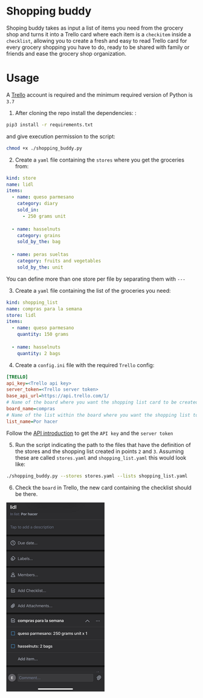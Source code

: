 # Shopping buddy
Shoping buddy takes as input a list of items you need from the grocery shop and turns it into a Trello card where each item is a `checkitem` inside a `checklist`,
allowing you to create a fresh and easy to read Trello card for every grocery shopping you have to do, ready to be shared with family or friends and ease the
grocery shop organization.

# Usage
A [Trello](https://trello.com/) account is required and the minimum required version of Python is `3.7`
1. After cloning the repo install the dependencies: :
```bash
pip3 install -r requirements.txt
```

and give execution permission to the script:
```bash
chmod +x ./shopping_buddy.py
```

2. Create a `yaml` file containing the `stores` where you get the groceries from:
```yaml
kind: store
name: lidl
items:
  - name: queso parmesano
    category: diary
    sold_in:
      - 250 grams unit

  - name: hasselnuts
    category: grains
    sold_by_the: bag

  - name: peras sueltas
    category: fruits and vegetables
    sold_by_the: unit

```
You can define more than one store per file by separating them with `---`

3. Create a `yaml` file containing the list of the groceries you need:
```yaml
kind: shopping_list
name: compras para la semana
store: lidl
items:
  - name: queso parmesano
    quantity: 150 grams
    
  - name: hasselnuts
    quantity: 2 bags
```

4. Create a `config.ini` file with the required `Trello` config:
```ini
[TRELLO]
api_key=<Trello api key>
server_token=<Trello server token>
base_api_url=https://api.trello.com/1/
# Name of the board where you want the shopping list card to be created
board_name=compras 
# Name of the list within the board where you want the shopping list to be created
list_name=Por hacer
```
Follow the [API introduction](https://developer.atlassian.com/cloud/trello/guides/rest-api/api-introduction/) to get the `API key` and the `server token`

5. Run the script indicating the path to the files that have the definition of the stores and the shopping list created in points `2` and `3`. Assuming these are
called `stores.yaml` and `shopping_list.yaml` this would look like:
```bash
./shopping_buddy.py --stores stores.yaml --lists shopping_list.yaml
```

6. Check the `board` in Trello, the new card containing the checklist should be there.

![Example Trello shopping list](https://github.com/ecampostrini/shopping-buddy/blob/main/images/example_list.png)
